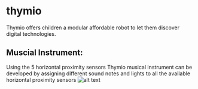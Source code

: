 # thymio
Thymio offers children a modular affordable robot to let them discover digital technologies.

## Muscial Instrument:
Using the 5 horizontal proximity sensors Thymio musical instrument can be developed by assigning different sound notes and lights to all the available horizontal proximity sensors
![alt text](https://github.com/naveenkambham/thymio/musical_instrument_visual_code.png)



